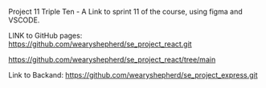 Project 11 Triple Ten - A Link to sprint 11 of the course, using figma and VSCODE.

LINK to GitHub pages: https://github.com/wearyshepherd/se_project_react.git

https://github.com/wearyshepherd/se_project_react/tree/main 

Link to Backand: https://github.com/wearyshepherd/se_project_express.git 
